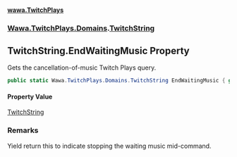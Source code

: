 #### [wawa.TwitchPlays](index.md 'index')
### [Wawa.TwitchPlays.Domains](Wawa.TwitchPlays.Domains.md 'Wawa.TwitchPlays.Domains').[TwitchString](TwitchString.md 'Wawa.TwitchPlays.Domains.TwitchString')

## TwitchString.EndWaitingMusic Property

Gets the cancellation-of-music Twitch Plays query.

```csharp
public static Wawa.TwitchPlays.Domains.TwitchString EndWaitingMusic { get; }
```

#### Property Value
[TwitchString](TwitchString.md 'Wawa.TwitchPlays.Domains.TwitchString')

### Remarks
  
Yield return this to indicate stopping the waiting music mid-command.